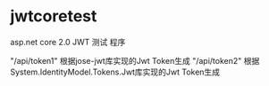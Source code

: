 # jwtcoretest
asp.net core 2.0 JWT  测试 程序 

"/api/token1" 根据jose-jwt库实现的Jwt Token生成
"/api/token2" 根据System.IdentityModel.Tokens.Jwt库实现的Jwt Token生成
